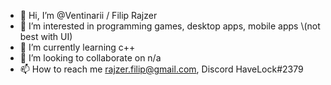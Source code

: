 - 👋 Hi, I’m @Ventinarii / Filip Rajzer
- 👀 I’m interested in programming games, desktop apps, mobile apps \\(not best with UI)
- 🌱 I’m currently learning c++
- 💞️ I’m looking to collaborate on n/a
- 📫 How to reach me rajzer.filip@gmail.com, Discord HaveLock#2379

<!---
Ventinarii/Ventinarii is a ✨ special ✨ repository because its `README.md` (this file) appears on your GitHub profile.
You can click the Preview link to take a look at your changes.
--->
